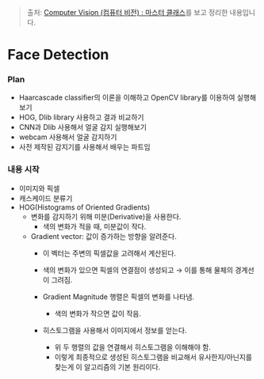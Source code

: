 > 출처: [Computer Vision (컴퓨터 비전) : 마스터 클래스](https://www.udemy.com/course/best-computer-vision/)를 보고 정리한 내용입니다.

# Face Detection
### Plan
- Haarcascade classifier의 이론을 이해하고 OpenCV library를 이용하여 실행해보기
- HOG, Dlib library 사용하고 결과 비교하기
- CNN과 Dlib 사용해서 얼굴 감지 실행해보기
- webcam 사용해서 얼굴 감지하기
- 사전 제작된 감지기를 사용해서 배우는 파트임


### 내용 시작
- 이미지와 픽셀
- 캐스케이드 분류기
- HOG(Histograms of Oriented Gradients)
  - 변화를 감지하기 위해 미분(Derivative)을 사용한다.
    - 색의 변화가 적을 때, 미분값이 작다.
  - Gradient vector: 값이 증가하는 방향을 알려준다.
    - 이 벡터는 주변의 픽셀값을 고려해서 계산된다.
    - 색의 변화가 있으면 픽셀의 연결점이 생성되고 → 이를 통해 물체의 경계선이 그려짐.
    
    - Gradient Magnitude 행렬은 픽셀의 변화를 나타냄.
        - 색의 변화가 작으면 값이 작음.
    - 히스토그램을 사용해서 이미지에서 정보를 얻는다.
        - 위 두 행렬의 값을 연결해서 히스토그램을 이해해야 함.        
        - 이렇게 최종적으로 생성된 히스토그램을 비교해서 유사한지/아닌지를 찾는게 이 알고리즘의 기본 원리이다.

# 